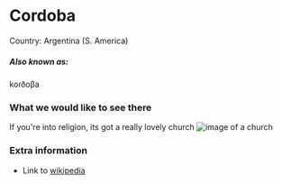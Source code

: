 # Cordoba

Country: Argentina (S. America)

##### Also known as:

koɾðoβa

### What we would like to see there

If you're into religion, its got a really lovely church
![image of a church](https://commons.wikimedia.org/wiki/File:Catedral_de_C%C3%B3rdoba,_Argentina_3.jpg)

### Extra information

- Link to [wikipedia](https://en.wikipedia.org/wiki/C%C3%B3rdoba,_Argentina)
